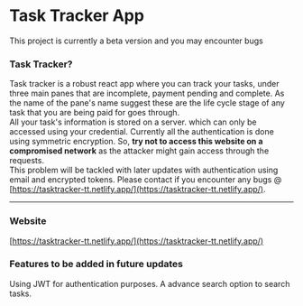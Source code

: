 # Task Tracker App

This project is currently a beta version and you may encounter bugs

### Task Tracker?

Task tracker is a robust react app where you can track your tasks, under three main panes that are incomplete, payment pending and complete. As the name of the pane's name suggest these are the life cycle stage of any task that you are being paid for goes through.  
All your task's information is stored on a server. which can only be accessed using your credential. Currently all the authentication is done using symmetric encryption. So, **try not to access this website on a compromised network** as the attacker might gain access through the requests.  
This problem will be tackled with later updates with authentication using email and encrypted tokens.
Please contact if you encounter any bugs @ [https://tasktracker-tt.netlify.app/](https://tasktracker-tt.netlify.app/).

---

### Website

[https://tasktracker-tt.netlify.app/](https://tasktracker-tt.netlify.app/)

### Features to be added in future updates

Using JWT for authentication purposes.
A advance search option to search tasks.
